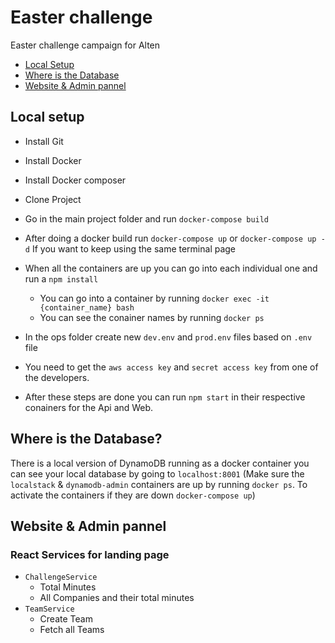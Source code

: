 # Easter challenge
Easter challenge campaign for Alten
* [Local Setup](#local-setup)
* [Where is the Database](#where-is-the-database)
* [Website & Admin pannel](#website--admin-pannel)

## Local setup

* Install Git
* Install Docker
* Install Docker composer
* Clone Project
* Go in the main project folder and run `docker-compose build`
* After doing a docker build run `docker-compose up` or `docker-compose up -d` If you want to keep using the same terminal page
* When all the containers are up you can go into each individual one and run a `npm install`
     * You can go into a container by running `docker exec -it {container_name} bash`
     * You can see the conainer names by running `docker ps`

* In the ops folder create new `dev.env` and `prod.env` files based on `.env` file
* You need to get the `aws access key` and `secret access key` from one of the developers.
* After these steps are done you can run `npm start` in their respective conainers for the Api and Web.

## Where is the Database?
There is a local version of DynamoDB running as a docker container you can see your local database by going to `localhost:8001`
(Make sure the `localstack` & `dynamodb-admin` containers are up by running `docker ps`. To activate the containers if they are down `docker-compose up`)


## Website & Admin pannel

### React Services for landing page
* `ChallengeService` 
     * Total Minutes
     * All Companies and their total minutes
* `TeamService`
     * Create Team
     * Fetch all Teams